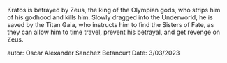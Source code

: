 Kratos is betrayed by Zeus, the king of the Olympian gods, who strips him of his godhood and kills him. Slowly dragged into the Underworld, he is saved by the Titan Gaia, who instructs him to find the Sisters of Fate, as they can allow him to time travel, prevent his betrayal, and get revenge on Zeus.

autor: Oscar Alexander Sanchez Betancurt
Date: 3/03/2023